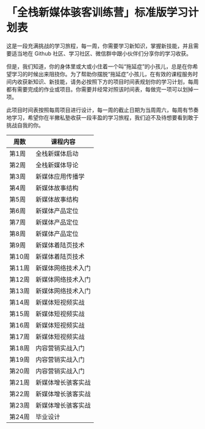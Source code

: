 # 「全栈新媒体骇客训练营」标准版学习计划表

这是一段充满挑战的学习旅程，每一周，你需要学习新知识，掌握新技能，并且需要适当地在 Github 社区、学习社区、微信群中跟小伙伴们分享你的学习收获。

但是，我们知道，你的身体里或大或小住着一个叫“拖延症”的小孩儿，总是在你希望学习的时候出来阻挠你。为了帮助你摆脱“拖延症”小孩儿，在有效的课程服务时间内收获新知识、新技能，请务必按照下方的项目时间表规划你的学习计划，每周都有需要完成的作业或项目。你需要并经常对照该时间表，每做完一项可以划掉一项。

此项目时间表按照每周项目进行设计，每一周的截止日期为当周周六，每周有节奏地学习，希望你在半撇私塾收获一段丰盈的学习旅程，我们迫不及待想要看到敢于挑战自我的你。

| 周数   | 课程内容      |
| ---- | --------- |
| 第1周  | 全栈新媒体启动   |
| 第2周  | 全栈新媒体导论   |
| 第3周  | 新媒体应用传播学  |
| 第4周  | 新媒体故事结构   |
| 第5周  | 新媒体故事结构   |
| 第6周  | 新媒体产品定位   |
| 第7周  | 新媒体产品定位   |
| 第8周  | 新媒体产品定位   |
| 第9周  | 新媒体着陆页技术  |
| 第10周 | 新媒体着陆页技术  |
| 第11周 | 新媒体网络技术入门 |
| 第12周 | 新媒体网络技术入门 |
| 第13周 | 新媒体网络技术入门 |
| 第14周 | 新媒体短视频实战  |
| 第15周 | 新媒体短视频实战  |
| 第16周 | 新媒体短视频实战  |
| 第17周 | 新媒体短视频实战  |
| 第18周 | 内容营销实战入门  |
| 第19周 | 内容营销实战入门  |
| 第20周 | 内容营销实战入门  |
| 第21周 | 新媒体增长骇客实战 |
| 第22周 | 新媒体增长骇客实战 |
| 第23周 | 新媒体增长骇客实战 |
| 第24周 | 毕业设计      |
